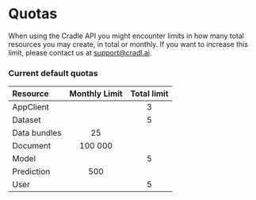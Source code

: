 # Quotas

When using the Cradle API you might encounter limits in how many total resources you may create, in total or monthly. If you want to increase this limit, please contact us at [support@cradl.ai](mailto:support@lucidtech.ai).

### Current default quotas

| Resource | Monthly Limit | Total limit |
| :--- | :---: | :---: |
| AppClient |  | 3 |
| Dataset |  | 5 |
| Data bundles | 25 |  |
| Document | 100 000 |  |
| Model |  | 5 |
| Prediction | 500 |  |
| User |  | 5 |

